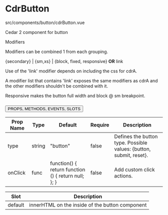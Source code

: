 # <span class="display-name">CdrButton</span>


<span class="file">src/components/button/cdrButton.vue<span>


Cedar 2 component for button



<span class="modifiers">Modifiers</span>

Modifiers can be combined 1 from each grouping.

{secondary} | {sm,xs} | {block, fixed, responsive} **OR** link

Use of the 'link' modifier depends on including the css for cdrA.

A modifier list that contains 'link' exposes the same modifiers as cdrA and the other modifiers shouldn't be combined with it.

Responsive makes the button full width and block @ sm breakpoint.

### <button class='title'>PROPS, METHODS, EVENTS, SLOTS</button>

Prop Name | Type | Default | Require | Description
--- | --- | --- | --- | ---
type | string | "button" | false | Defines the button type. Possible values: {button, submit, reset}.
onClick | func | function() { return function () { return null; }; } | false | Add custom click actions.

Slot | Description
--- | ---
default | innerHTML on the inside of the button component
